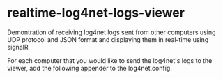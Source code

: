 # realtime-log4net-logs-viewer
Demontration of receiving log4net logs sent from other computers using UDP protocol and JSON format and displaying them in real-time using signalR

For each computer that you would like to send the log4net's logs to the viewer, add the following appender to the log4net.config.

  <appender name="UdpAppender" type="log4net.Appender.UdpAppender">
    <!-- specify the hostname and port of the log viewer -->
    <param name="RemoteAddress" value="nmx135" />
    <param name="RemotePort" value="514" />
    <layout type="log4net.Layout.JsonLayout" />
  </appender>
